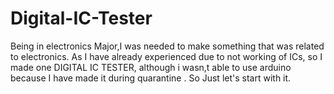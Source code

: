 # Digital-IC-Tester
Being in electronics Major,I was needed to make something that was related to electronics. As I have already experienced due to not working of ICs, so I made one DIGITAL IC TESTER, although i wasn,t able to use arduino because I have made it during quarantine . So Just let's start with it. 
